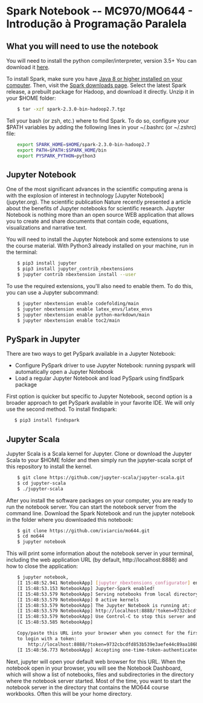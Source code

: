 # Spark Notebook -- MC970/MO644 - Introdução à Programação Paralela

## What you will need to use the notebook

You will need to install the python compiler/interpreter, version 3.5+
You can download it [here](https://www.python.org/downloads).

To install Spark, make sure you have [Java 8 or higher installed on your
computer](https://docs.oracle.com/javase/8/docs/technotes/guides/install/install_overview.html).
Then, visit the [Spark downloads page](http://spark.apache.org/downloads.html).
Select the latest Spark release, a prebuilt package for Hadoop, and download it
directly. Unzip it in your $HOME folder:

```sh
    $ tar -xzf spark-2.3.0-bin-hadoop2.7.tgz
```

Tell your bash (or zsh, etc.) where to find Spark. To do so, configure your
$PATH variables by adding the following lines in your ~/.bashrc (or ~/.zshrc)
file:

```sh
    export SPARK_HOME=$HOME/spark-2.3.0-bin-hadoop2.7
    export PATH=$PATH:$SPARK_HOME/bin
    export PYSPARK_PYTHON=python3
```

## Jupyter Notebook

One of the most significant advances in the scientific computing arena is with
the explosion of interest in technology [Jupyter Notebook] (jupyter.org).  The
scientific publication Nature recently presented a article about the benefits
of Jupyter notebooks for scientific research.  Jupyter Notebook is nothing more
than an open source WEB application that allows you to create and share
documents that contain code, equations, visualizations and narrative text.

You will need to install the Jupyter Notebook and some extensions to use the
course material. With Python3 already installed on your machine, run in the
terminal:

```sh
    $ pip3 install jupyter
    $ pip3 install jupyter_contrib_nbextensions
    $ jupyter contrib nbextension install --user
```
To use the required extensions, you'll also need to enable them. To do this,
you can use a Jupyter subcommand:

```sh
    $ jupyter nbextension enable codefolding/main
    $ jupyter nbextension enable latex_envs/latex_envs
    $ jupyter nbextension enable python-markdown/main
    $ jupyter nbextension enable toc2/main
```

## PySpark in Jupyter

There are two ways to get PySpark available in a Jupyter Notebook:

 - Configure PySpark driver to use Jupyter Notebook: running pyspark will
   automatically open a Jupyter Notebook
 - Load a regular Jupyter Notebook and load PySpark using findSpark package

First option is quicker but specific to Jupyter Notebook, second option is a
broader approach to get PySpark available in your favorite IDE. We will only use the second method.  To install findspark:

```sh
   $ pip3 install findspark
```

## Jupyter Scala

Jupyter Scala is a Scala kernel for Jupyter. Clone or download the Jupyter
Scala to your $HOME folder and then simply run the jupyter-scala script of this
repository to install the kernel.

```sh
    $ git clone https://github.com/jupyter-scala/jupyter-scala.git
    $ cd jupyter-scala
    $ ./jupyter-scala
```

After you install the software packages on your computer, you are ready to run the notebook server. You can start the notebook server from the command line. Download the Spark Notebook and run the jupyter notebook in the folder where you downloaded this notebook:

```sh
    $ git clone https://github.com/iviarcio/mo644.git
    $ cd mo644
    $ jupyter notebook
```

This will print some information about the notebook server in your terminal,
including the web application URL (by default, http://localhost:8888) and
how to close the application:

```sh
    $ jupyter notebook,
    [I 15:48:52.941 NotebookApp] [jupyter_nbextensions_configurator] enabled 0.4.0
    [I 15:48:53.153 NotebookApp] Jupyter-Spark enabled!
    [I 15:48:53.579 NotebookApp] Serving notebooks from local directory: /Users/marcio/Unicamp/MO644
    [I 15:48:53.579 NotebookApp] 0 active kernels
    [I 15:48:53.579 NotebookApp] The Jupyter Notebook is running at:
    [I 15:48:53.579 NotebookApp] http://localhost:8888/?token=9732cbcdfd853b539e3aefe44c89aa186bd94cf7127fd810
    [I 15:48:53.579 NotebookApp] Use Control-C to stop this server and shut down all kernels (twice to skip confirmation).
    [C 15:48:53.585 NotebookApp]

    Copy/paste this URL into your browser when you connect for the first time,
    to login with a token:
        http://localhost:8888/?token=9732cbcdfd853b539e3aefe44c89aa186bd94cf7127fd810
    [I 15:48:56.773 NotebookApp] Accepting one-time-token-authenticated connection from ::1
```

Next, jupyter will open your default web browser for this URL. When the
notebook open in your browser, you will see the Notebook Dashboard, which will
show a list of notebooks, files and subdirectories in the directory where the
notebook server started. Most of the time, you want to start the notebook
server in the directory that contains the MO644 course workbooks. Often this
will be your home directory.

